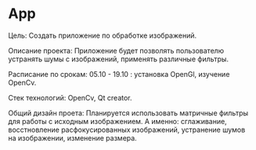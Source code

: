 # App

Цель: Создать приложение по обработке изображений.

Описание проекта: Приложение будет позволять пользователю устранять шумы с изображений, применять различные фильтры.

Расписание по срокам: 05.10 - 19.10 : установка OpenGl, изучение OpenCv.

Стек технологий: OpenCv, Qt creator.

Общий дизайн проета: Планируется использовать матричные фильтры для работы с исходным изображением. А именно: сглаживание, восстновление расфокусированных изображений, устранение шумов на изображении, изменение размера.

